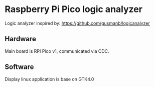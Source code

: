 # Raspberry Pi Pico logic analyzer
Logic analyzer inspired by: https://github.com/gusmanb/logicanalyzer

## Hardware
Main board is RPI Pico v1, communicated via CDC.

## Software
Display linux application is base on GTK4.0
